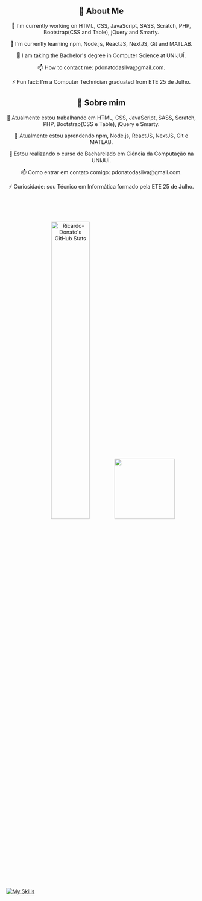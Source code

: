 <div style="text-align: center;">
    <h2>👋 About Me</h2>
    <p>🔭 I'm currently working on HTML, CSS, JavaScript, SASS, Scratch, PHP, Bootstrap(CSS and Table), jQuery and Smarty.</p>
    <p>🌱 I'm currently learning npm, Node.js, ReactJS, NextJS, Git and MATLAB.</p>
    <p>📑 I am taking the Bachelor's degree in Computer Science at UNIJUÍ.</p>
    <p>📫 How to contact me: pdonatodasilva@gmail.com.</p>
    <p>⚡ Fun fact: I'm a Computer Technician graduated from ETE 25 de Julho.</p>
</div>
  
  <div style="text-align: center;">
    <h2>👋 Sobre mim</h2>
    <p>🔭 Atualmente estou trabalhando em HTML, CSS, JavaScript, SASS, Scratch, PHP, Bootstrap(CSS e Table), jQuery e Smarty.</p>
    <p>🌱 Atualmente estou aprendendo npm, Node.js, ReactJS, NextJS, Git e MATLAB.</p>
    <p>📑 Estou realizando o curso de Bacharelado em Ciência da Computação na UNIJUÍ.</p>
    <p>📫 Como entrar em contato comigo: pdonatodasilva@gmail.com.</p>
    <p>⚡ Curiosidade: sou Técnico em Informática formado pela ETE 25 de Julho.</p>
  </div>
</div>

<br><br><br>

<div align="center">
  <a href="https://github.com/Ricardo-Donato" style="text-decoration: none;">
   <img width="45%" src="https://github-readme-stats.vercel.app/api?username=Ricardo-Donato&theme=transparent&count_private=true&show_icons=true&rank_icon=github&locale=en" alt="Ricardo-Donato's GitHub Stats"/>
    <img height="160px" src="https://github-readme-stats.vercel.app/api/top-langs/?username=Ricardo-Donato&layout=compact&theme=transparent"/>
  </a>
</div>

[![My Skills](https://skillicons.dev/icons?i=js,html,css,sass,php,jquery,bootstrap,postman,powershell,matlab,git,github,gitlab,gmail,npm&theme=dark)](https://skillicons.dev)
